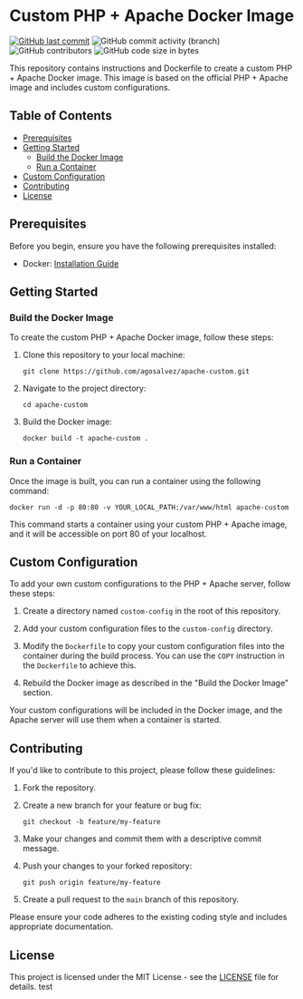 # Custom PHP + Apache Docker Image

[![GitHub last commit](https://img.shields.io/github/last-commit/agosalvez/apache-custom.svg)](https://github.com/agosalvez/apache-custom/commits/main)
![GitHub commit activity (branch)](https://img.shields.io/github/commit-activity/t/agosalvez/apache-custom)
![GitHub contributors](https://img.shields.io/github/contributors/agosalvez/apache-custom)
![GitHub code size in bytes](https://img.shields.io/github/languages/code-size/agosalvez/apache-custom)

This repository contains instructions and Dockerfile to create a custom PHP + Apache Docker image. This image is based on the official PHP + Apache image and includes custom configurations.

## Table of Contents

- [Prerequisites](#prerequisites)
- [Getting Started](#getting-started)
  - [Build the Docker Image](#build-the-docker-image)
  - [Run a Container](#run-a-container)
- [Custom Configuration](#custom-configuration)
- [Contributing](#contributing)
- [License](#license)

## Prerequisites

Before you begin, ensure you have the following prerequisites installed:

- Docker: [Installation Guide](https://docs.docker.com/get-docker/)

## Getting Started

### Build the Docker Image

To create the custom PHP + Apache Docker image, follow these steps:

1. Clone this repository to your local machine:

   ```shell
   git clone https://github.com/agosalvez/apache-custom.git
   ```

2. Navigate to the project directory:

   ```shell
   cd apache-custom
   ```

3. Build the Docker image:

   ```shell
   docker build -t apache-custom .
   ```

### Run a Container

Once the image is built, you can run a container using the following command:

```shell
docker run -d -p 80:80 -v YOUR_LOCAL_PATH:/var/www/html apache-custom
```

This command starts a container using your custom PHP + Apache image, and it will be accessible on port 80 of your localhost.

## Custom Configuration

To add your own custom configurations to the PHP + Apache server, follow these steps:

1. Create a directory named `custom-config` in the root of this repository.

2. Add your custom configuration files to the `custom-config` directory.

3. Modify the `Dockerfile` to copy your custom configuration files into the container during the build process. You can use the `COPY` instruction in the `Dockerfile` to achieve this.

4. Rebuild the Docker image as described in the "Build the Docker Image" section.

Your custom configurations will be included in the Docker image, and the Apache server will use them when a container is started.

## Contributing

If you'd like to contribute to this project, please follow these guidelines:

1. Fork the repository.

2. Create a new branch for your feature or bug fix:

   ```shell
   git checkout -b feature/my-feature
   ```

3. Make your changes and commit them with a descriptive commit message.

4. Push your changes to your forked repository:

   ```shell
   git push origin feature/my-feature
   ```

5. Create a pull request to the `main` branch of this repository.

Please ensure your code adheres to the existing coding style and includes appropriate documentation.

## License

This project is licensed under the MIT License - see the [LICENSE](LICENSE) file for details.
test
